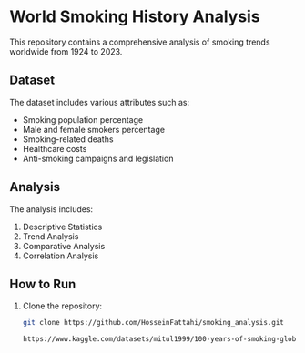 

# World Smoking History Analysis

This repository contains a comprehensive analysis of smoking trends worldwide from 1924 to 2023.

## Dataset

The dataset includes various attributes such as:
- Smoking population percentage
- Male and female smokers percentage
- Smoking-related deaths
- Healthcare costs
- Anti-smoking campaigns and legislation

## Analysis

The analysis includes:
1. Descriptive Statistics
2. Trend Analysis
3. Comparative Analysis
4. Correlation Analysis

## How to Run

1. Clone the repository:
   ```bash
   git clone https://github.com/HosseinFattahi/smoking_analysis.git

   https://www.kaggle.com/datasets/mitul1999/100-years-of-smoking-global-trends-1924-2023
